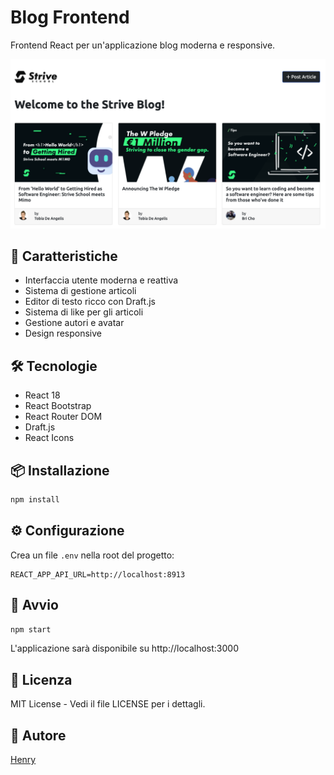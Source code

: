 
# Blog Frontend

Frontend React per un'applicazione blog moderna e responsive.

![Screenshot dell'applicazione](src/assets/ss_main.png)

## 🚀 Caratteristiche

- Interfaccia utente moderna e reattiva
- Sistema di gestione articoli
- Editor di testo ricco con Draft.js
- Sistema di like per gli articoli
- Gestione autori e avatar
- Design responsive

## 🛠 Tecnologie

- React 18
- React Bootstrap
- React Router DOM
- Draft.js
- React Icons

## 📦 Installazione

```bash
npm install
```

## ⚙️ Configurazione

Crea un file `.env` nella root del progetto:

```
REACT_APP_API_URL=http://localhost:8913
```

## 🚀 Avvio

```bash
npm start
```

L'applicazione sarà disponibile su http://localhost:3000

## 📝 Licenza

MIT License - Vedi il file LICENSE per i dettagli.

## 👤 Autore

[Henry](https://github.com/henry8913)

